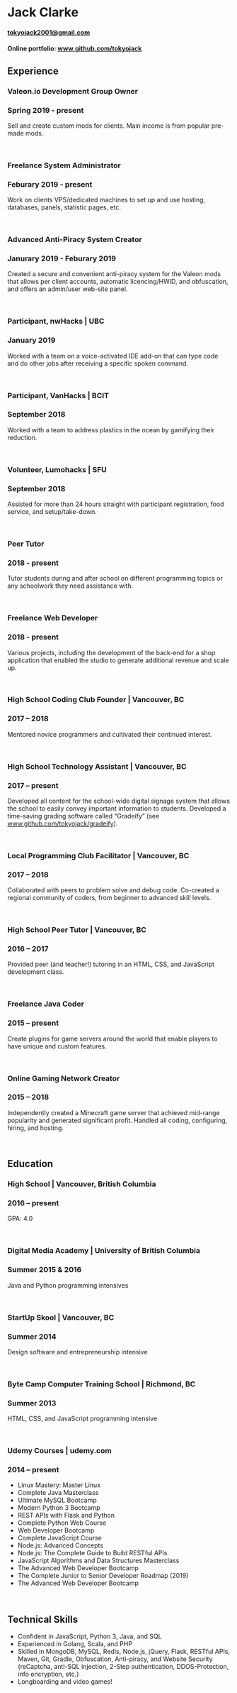 # Jack Clarke

#### tokyojack2001@gmail.com
#### **Online portfolio:** www.github.com/tokyojack 

## Experience
### Valeon.io Development Group Owner
### Spring 2019 - present

Sell and create custom mods for clients. Main income is from popular pre-made mods. 

<br/>

### Freelance System Administrator
### Feburary 2019 - present

Work on clients VPS/dedicated machines to set up and use hosting, databases, panels, statistic pages, etc.

<br/>

### Advanced Anti-Piracy System Creator
### Janurary 2019 - Feburary 2019

Created a secure and convenient anti-piracy system for the Valeon mods that allows per client accounts, automatic licencing/HWID, and obfuscation, and offers an admin/user web-site panel.

<br/>

### Participant, nwHacks | UBC 
### January 2019

Worked with a team on a voice-activated IDE add-on that can type code and do other jobs after receiving a specific spoken command.

<br/>

### Participant, VanHacks | BCIT 
### September 2018

Worked with a team to address plastics in the ocean by gamifying their reduction. 

<br/>

### Volunteer, Lumohacks | SFU
### September 2018

Assisted for more than 24 hours straight with participant registration, food service, and setup/take-down.

<br/>

### Peer Tutor
### 2018 - present

Tutor students during and after school on different programming topics or any schoolwork they need assistance with.

<br/>

### Freelance Web Developer
### 2018 - present

Various projects, including the development of the back-end for a shop application that enabled the studio to generate additional revenue and scale up. 

<br/>

### High School Coding Club Founder | Vancouver, BC
### 2017 – 2018

Mentored novice programmers and cultivated their continued interest.

<br/>

### High School Technology Assistant | Vancouver, BC
### 2017 – present 

Developed all content for the school-wide digital signage system that allows the school to easily convey important information to students. Developed a time-saving grading software called “Gradeify” (see www.github.com/tokyojack/gradeify). 

<br/>

### Local Programming Club Facilitator | Vancouver, BC 
### 2017 – 2018

Collaborated with peers to problem solve and debug code. Co-created a regional community of coders, from beginner to advanced skill levels.

<br/>

### High School Peer Tutor | Vancouver, BC
### 2016 – 2017

Provided peer (and teacher!) tutoring in an HTML, CSS, and JavaScript development class.

<br/>

### Freelance Java Coder
### 2015 – present

Create plugins for game servers around the world that enable players to have unique and custom features.

<br/>

### Online Gaming Network Creator
### 2015 – 2018

Independently created a Minecraft game server that achieved mid-range popularity and generated significant profit. Handled all coding, configuring, hiring, and hosting.

<br/>

## Education
### High School | Vancouver, British Columbia
### 2016 – present
GPA: 4.0

<br/>

### Digital Media Academy | University of British Columbia 
### Summer 2015 & 2016
Java and Python programming intensives

<br/>

### StartUp Skool | Vancouver, BC
### Summer 2014
Design software and entrepreneurship intensive

<br/>

### Byte Camp Computer Training School | Richmond, BC
### Summer 2013
HTML, CSS, and JavaScript programming intensive

<br/>

### Udemy Courses | udemy.com
### 2014 – present
 
* Linux Mastery: Master Linux
* Complete Java Masterclass 
* Ultimate MySQL Bootcamp
* Modern Python 3 Bootcamp 
* REST APIs with Flask and Python
* Complete Python Web Course
* Web Developer Bootcamp 
* Complete JavaScript Course
* Node.js: Advanced Concepts
* Node.js: The Complete Guide to Build RESTful APIs
* JavaScript Algorithms and Data Structures Masterclass
* The Advanced Web Developer Bootcamp
* The Complete Junior to Senior Developer Roadmap (2019)
* The Advanced Web Developer Bootcamp

<br/>

## Technical Skills
* Confident in JavaScript, Python 3, Java, and SQL
* Experienced in Golang, Scala, and PHP
* Skilled in MongoDB, MySQL, Redis, Node.js, jQuery, Flask, RESTful APIs, Maven, Git, Gradle,   Obfuscation, Anti-piracy, and Website Security (reCaptcha, anti-SQL injection, 2-Step authentication, DDOS-Protection, info encryption, etc.)
* Longboarding and video games!

